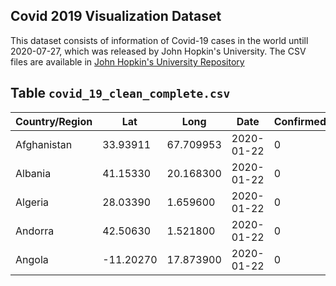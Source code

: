 ## Covid 2019 Visualization Dataset

This dataset consists of information of Covid-19 cases in the world untill 2020-07-27, which was released by John Hopkin's University. The CSV files are available in [John Hopkin's University Repository](https://github.com/CSSEGISandData/COVID-19)

## Table `covid_19_clean_complete.csv`

|Country/Region	|Lat	|Long	|Date	|Confirmed	|Deaths	|Recovered	|Active	|WHO Region|
|---|---|---|---|---|---|---|---|---|
|Afghanistan	|33.93911	|67.709953	|2020-01-22	|0	|0	|0	|0	|Eastern Mediterranean|
|Albania	|41.15330	|20.168300	|2020-01-22	|0	|0	|0	|0	|Europe|
|Algeria	|28.03390	|1.659600	|2020-01-22	|0	|0	|0	|0	|Africa|
|Andorra	|42.50630	|1.521800	|2020-01-22	|0	|0	|0	|0	|Europe|
|Angola	|-11.20270	|17.873900	|2020-01-22	|0	|0	|0	|0	|Africa|
